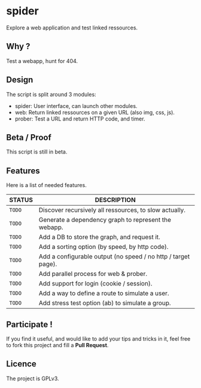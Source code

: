 spider
======
Explore a web application and test linked ressources.

## Why ?
Test a webapp, hunt for 404.

## Design
The script is split around 3 modules:
* spider: User interface, can launch other modules.
* web: Return linked ressources on a given URL (also img, css, js).
* prober: Test a URL and return HTTP code, and timer.

## Beta / Proof
This script is still in beta.

## Features
Here is a list of needed features.

STATUS | DESCRIPTION
-------|------------
`TODO` | Discover recursively all ressources, to slow actually.
`TODO` | Generate a dependency graph to represent the webapp.
`TODO` | Add a DB to store the graph, and request it.
`TODO` | Add a sorting option (by speed, by http code).
`TODO` | Add a configurable output (no speed / no http / target page).
`TODO` | Add parallel process for web & prober.
`TODO` | Add support for login (cookie / session).
`TODO` | Add a way to define a route to simulate a user.
`TODO` | Add stress test option (ab) to simulate a group.

## Participate !
If you find it useful, and would like to add your tips and tricks in it,
feel free to fork this project and fill a __Pull Request__.

## Licence
The project is GPLv3.
